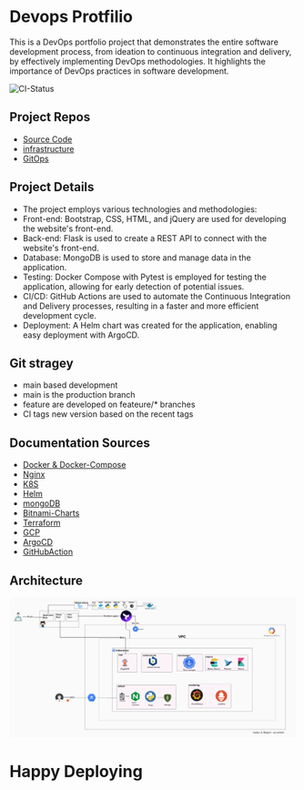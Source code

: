 # Devops Protfilio

This is a DevOps portfolio project that demonstrates the entire software development process, from ideation to continuous integration and delivery, by effectively implementing DevOps methodologies. It highlights the importance of DevOps practices in software development.

![CI-Status](https://github.com/elior7557/protfolio-DevOps-application/actions/workflows/CI_CD.yml/badge.svg)

## Project Repos
* [Source Code](#)
* [infrastructure](https://github.com/PhantomPixelist/protfolio_infra)
* [GitOps](https://github.com/PhantomPixelist/protfolio_gitops)

## Project Details
 * The project employs various technologies and methodologies:
 * Front-end: Bootstrap, CSS, HTML, and jQuery are used for developing the website's front-end.
 * Back-end: Flask is used to create a REST API to connect with the website's front-end.
 * Database: MongoDB is used to store and manage data in the application.
 * Testing: Docker Compose with Pytest is employed for testing the application, allowing for early detection of potential issues.
 * CI/CD: GitHub Actions are used to automate the Continuous Integration and Delivery processes, resulting in a faster and more efficient development cycle.
 * Deployment: A Helm chart was created for the application, enabling easy deployment with ArgoCD.

## Git stragey
 * main based development
 * main is the production branch
 * feature are developed on feateure/* branches
 * CI tags new version based on the recent tags

 ## Documentation Sources
* [Docker & Docker-Compose](https://docs.docker.com/)
* [Nginx](https://nginx.org/en/docs/)
* [K8S](https://kubernetes.io/docs/home/)
* [Helm](https://helm.sh/docs/)
* [mongoDB](https://www.mongodb.com/docs/)
* [Bitnami-Charts](https://github.com/bitnami/charts)
* [Terraform](https://www.terraform.io/docs)
* [GCP](https://cloud.google.com/docs)
* [ArgoCD](https://argo-cd.readthedocs.io/en/stable/)
* [GitHubAction](https://docs.github.com/en/actions)
## Architecture
  ![arhitecture](./Architecture.png)


# Happy Deploying

